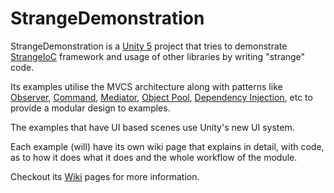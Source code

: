 # StrangeDemonstration

StrangeDemonstration is a [Unity 5](http://unity3d.com/5) project that tries to demonstrate [StrangeIoC](http://strangeioc.github.io/strangeioc/) framework and usage of other libraries by writing "strange" code.

Its examples utilise the MVCS architecture along with patterns like [Observer](http://en.wikipedia.org/wiki/Observer_pattern), [Command](http://en.wikipedia.org/wiki/Command_pattern), [Mediator](http://en.wikipedia.org/wiki/Mediator_pattern), [Object Pool](http://en.wikipedia.org/wiki/Object_pool_pattern), [Dependency Injection](http://en.wikipedia.org/wiki/Dependency_injection), etc to provide a modular design to examples.

The examples that have UI based scenes use Unity's new UI system.

Each example (will) have its own wiki page that explains in detail, with code, as to how it does what it does and the whole workflow of the module.

Checkout its [Wiki](https://github.com/AmanAgnihotri/StrangeDemonstration/wiki) pages for more information.
